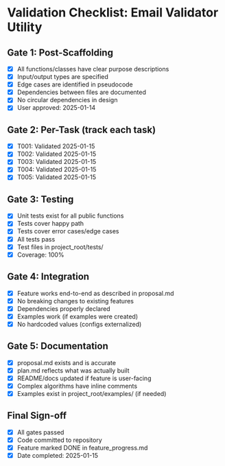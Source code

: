 # Validation Checklist: Email Validator Utility

## Gate 1: Post-Scaffolding
- [x] All functions/classes have clear purpose descriptions
- [x] Input/output types are specified
- [x] Edge cases are identified in pseudocode
- [x] Dependencies between files are documented
- [x] No circular dependencies in design
- [x] User approved: 2025-01-14

## Gate 2: Per-Task (track each task)
- [x] T001: Validated 2025-01-15
- [x] T002: Validated 2025-01-15
- [x] T003: Validated 2025-01-15
- [x] T004: Validated 2025-01-15
- [x] T005: Validated 2025-01-15

## Gate 3: Testing
- [x] Unit tests exist for all public functions
- [x] Tests cover happy path
- [x] Tests cover error cases/edge cases
- [x] All tests pass
- [x] Test files in project_root/tests/
- [x] Coverage: 100%

## Gate 4: Integration
- [x] Feature works end-to-end as described in proposal.md
- [x] No breaking changes to existing features
- [x] Dependencies properly declared
- [x] Examples work (if examples were created)
- [x] No hardcoded values (configs externalized)

## Gate 5: Documentation
- [x] proposal.md exists and is accurate
- [x] plan.md reflects what was actually built
- [x] README/docs updated if feature is user-facing
- [x] Complex algorithms have inline comments
- [x] Examples exist in project_root/examples/ (if needed)

## Final Sign-off
- [x] All gates passed
- [x] Code committed to repository
- [x] Feature marked DONE in feature_progress.md
- [x] Date completed: 2025-01-15
